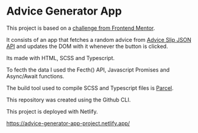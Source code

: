 # Advice Generator App

This project is based on a [challenge from Frontend Mentor](https://www.frontendmentor.io/challenges/advice-generator-app-QdUG-13db).

It consists of an app that fetches a random advice from [Advice Slip JSON API](https://api.adviceslip.com/) and updates the DOM with it whenever the button is clicked. 

Its made with HTML, SCSS and Typescript.

To fecth the data I used the Fecth() API, Javascript Promises and Async/Await functions.

The build tool used to compile SCSS and Typescript files is [Parcel](https://parceljs.org/).

This repository was created using the Github CLI.

This project is deployed with Netlify.

https://advice-generator-app-project.netlify.app/
